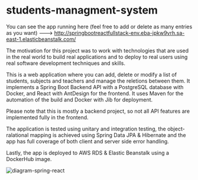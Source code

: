 # students-managment-system

You can see the app running here (feel free to add or delete as many entries as you want) ---> http://springbootreactfullstack-env.eba-jpkw9vrh.sa-east-1.elasticbeanstalk.com/

The motivation for this project was to work with technologies that are used in the real world to build real applications and to deploy to real users using real software development techniques and skills.

This is a web application where you can add, delete or modify a list of students, subjects and teachers and manage the reletions between them. It implements a Spring Boot Backend API with a PostgreSQL database with Docker, and React with AntDesign for the frontend. It uses Maven for the automation of the build and Docker with Jib for deployment. 

Please note that this is mostly a backend project, so not all API features are implemented fully in the frontend.

The application is tested using unitary and integration testing, the object-ralational mapping is achieved using Spring Data JPA & Hibernate and the app has full coverage of both client and server side error handling. 

Lastly, the app is deployed to AWS RDS & Elastic Beanstalk using a DockerHub image.


![diagram-spring-react](https://user-images.githubusercontent.com/68740477/204057318-24262d0e-fee1-43c4-9685-30ca0a573ddb.jpg)
